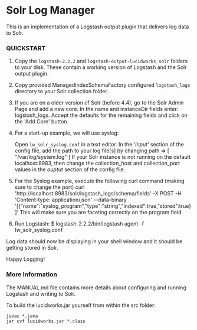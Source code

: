 Solr Log Manager
================

This is an implementation of a Logstash output plugin that delivers log data to Solr.  


### QUICKSTART


1. Copy the `logstash-2.2.2` and `logstash-output-lucidworks_solr` folders to your disk. These contain a working version of Logstash and  the Solr output plugin.

2. Copy provided ManagedIndexSchemaFactory configured `logstash_logs` directory to your Solr collection folder.

3. If you are on a older version of Solr (before 4.4), go to the Solr Admin Page and add a new core.  In the name and instanceDir fields enter: logstash_logs. Accept the defaults for the remaining fields and click on the 'Add Core' button.

4. For a start-up example, we will use syslog:

   Open `lw_solr_syslog.conf` in a text editor. In the '_input_' section of the config file, add the path to your log file[s] by changing
       path => [ "/var/log/system.log" ]
   If your Solr instance is not running on the default localhost:8983, then change the collection_host and collection_port values in the _ouptut_ section of the config file.

5. For the Syslog example, execute the following curl command (making sure to change the port)
        curl 'http://localhost:8983/solr/logstash_logs/schema/fields' -X POST -H 'Content-type: application/json' --data-binary '[{"name":"syslog_program","type":"string","indexed":true,"stored":true}]'
    This will make sure you are faceting correctly on the program field.

6. Run Logstash:
        $ logstash-2.2.2/bin/logstash agent -f lw_solr_syslog.conf

Log data should now be displaying in your shell window and it should be getting stored in Solr.

Happy Logging!


### More Information

The MANUAL.md file contains more details about configuring and running Logstash and writing to Solr.

To build the lucidworks.jar yourself from within the src folder:

	javac *.java
	jar cvf lucidworks.jar *.class
